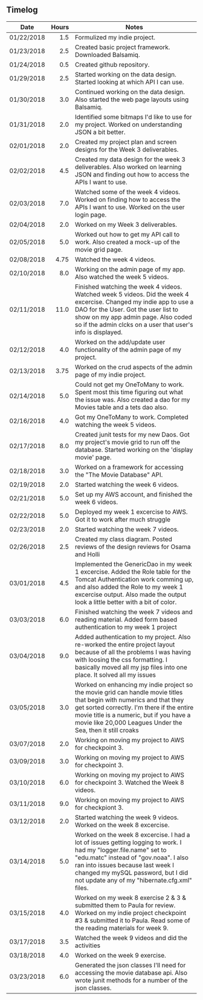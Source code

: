 ## Timelog

Date  | Hours | Notes
----- | -----: | -------
01/22/2018  | 1.5 | Formulized my indie project.
01/23/2018  | 2.5 | Created basic project framework. Downloaded Balsamiq.
01/24/2018  | 0.5 | Created github repository.
01/29/2018  | 2.5 | Started working on the data design. Started looking at which API I can use.
01/30/2018  | 3.0 | Continued working on the data design. Also started the web page layouts using Balsamiq.
01/31/2018  | 2.0 | Identified some bitmaps I'd like to use for my project. Worked on understanding JSON a bit better.
02/01/2018  | 2.0 | Created my project plan and screen designs for the Week 3 deliverables.
02/02/2018  | 4.5 | Created my data design for the week 3 deliverables. Also worked on learning JSON and finding out how to access the APIs I want to use.
02/03/2018  | 7.0 | Watched some of the week 4 videos. Worked on finding how to access the APIs I want to use. Worked on the user login page.
02/04/2018  | 2.0 | Worked on my Week 3 deliverables.
02/05/2018 | 5.0 | Worked out how to get my API call to work. Also created a mock-up of the movie grid page.
02/08/2018 | 4.75 | Watched the week 4 videos. 
02/10/2018 | 8.0 | Working on the admin page of my app. Also watched the week 5 videos.
02/11/2018 | 11.0 | Finished watching the week 4 videos. Watched week 5 videos. Did the week 4 excercise. Changed my indie app to use a DAO for the User. Got the user list to show on my app admin page. Also coded so if the admin clcks on a user that user's info is displayed.
02/12/2018 | 4.0 | Worked on the add/update user functionality of the admin page of my project.
02/13/2018 | 3.75 | Worked on the crud aspects of the admin page of my indie project. 
02/14/2018 | 5.0 | Could not get my OneToMany to work. Spent most this time figuring out what the issue was. Also created a dao for my Movies table and a tets dao also.
02/16/2018 | 4.0 | Got my OneToMany to work. Completed watching the week 5 videos. 
02/17/2018 | 8.0 | Created junit tests for my new Daos. Got my project's movie grid to run off the database. Started working on the 'display movie' page.
02/18/2018 | 3.0 | Worked on a framework for accessing the "The Movie Database" API.
02/19/2018 | 2.0 | Started watching the week 6 videos.
02/21/2018 | 5.0 | Set up my AWS account, and finished the week 6 videos.
02/22/2018 | 5.0 | Deployed my week 1 excercise to AWS. Got it to work after much struggle
02/23/2018 | 2.0 | Started watching the week 7 videos.
02/26/2018 | 2.5 | Created my class diagram. Posted reviews of the design reviews for Osama and Holli
03/01/2018 | 4.5 | Implemented the GenericDao in my week 1 excercise. Added the Role table for the Tomcat Authentication work comming up, and also added the Role to my week 1 excercise output. Also made the output look a little better with a bit of color.
03/03/2018 | 6.0 | Finished watching the week 7 videos and reading material. Added form based authentication to my week 1 project
03/04/2018 | 9.0 | Added authentication to my project. Also re-worked the entire project layout because of all the problems I was having with loosing the css formatting. I basically moved all my jsp files into one place. It solved all my issues
03/05/2018 | 3.0 | Worked on enhancing my indie project so the movie grid can handle movie titles that begin with numerics and that they get sorted correctly.  I'm there if the entire movie title is a numeric, but if you have a movie like 20,000 Leagues Under the Sea, then it still croaks
03/07/2018 | 2.0 | Working on moving my project to AWS for checkpoint 3.
03/09/2018 | 3.0 | Working on moving my project to AWS for checkpoint 3.
03/10/2018 | 6.0 | Working on moving my project to AWS for checkpoint 3. Watched the Week 8 videos. 
03/11/2018 | 9.0 | Working on moving my project to AWS for checkpiont 3. 
03/12/2018 | 2.0 | Started watching the week 9 videos. Worked on the week 8 excercise.
03/14/2018 | 5.0 | Worked on the week 8 excercise. I had a lot of issues getting logging to work. I had my "logger.file.name" set to "edu.matc" instead of "gov.noaa". I also ran into issues because last week I changed my mySQL password, but I did not update any of my "hibernate.cfg.xml" files.
03/15/2018 | 4.0 | Worked on my week 8 exercise 2 & 3 & submitted them to Paula for review. Worked on my indie project checkpoint #3 & submitted it to Paula. Read some of the reading materials for week 9.
03/17/2018 | 3.5 | Watched the week 9 videos and did the activities
03/18/2018 | 4.0 | Worked on the week 9 exercise.
03/23/2018 | 6.0 | Generated the json classes I'll need for accessing the movie database api. Also wrote junit methods for a number of the json classes.



